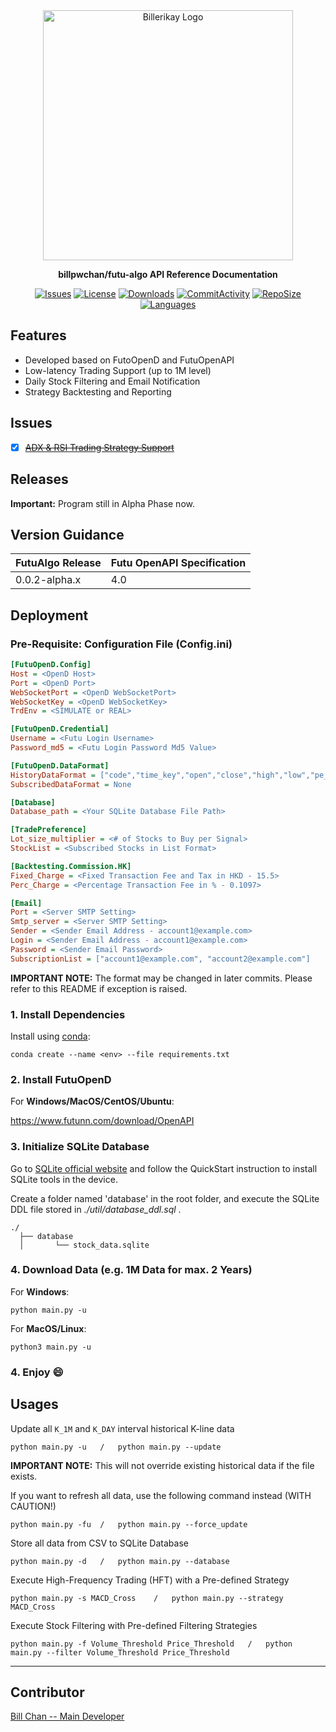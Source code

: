 <div align="center">
  <img alt="Billerikay Logo" src="https://raw.githubusercontent.com/billpwchan/futu_algo/master/docs/img/author-logo.png" width="400px" />

**billpwchan/futu-algo API Reference Documentation**

[![Issues](https://img.shields.io/github/issues/billpwchan/futu_algo?style=for-the-badge)](https://github.com/billpwchan/futu_algo/issues)
[![License](https://img.shields.io/github/license/billpwchan/futu_algo?style=for-the-badge)](https://github.com/billpwchan/futu_algo/blob/master/LICENSE)
[![Downloads](https://img.shields.io/github/downloads/billpwchan/futu_algo/total?style=for-the-badge)](https://github.com/billpwchan/futu_algo)
[![CommitActivity](https://img.shields.io/github/commit-activity/y/billpwchan/futu_algo?style=for-the-badge)](https://github.com/billpwchan/futu_algo/commits/master)
[![RepoSize](https://img.shields.io/github/repo-size/billpwchan/futu_algo?style=for-the-badge)](https://github.com/billpwchan/futu_algo)
[![Languages](https://img.shields.io/github/languages/top/billpwchan/futu_algo?style=for-the-badge)](https://github.com/billpwchan/futu_algo)

</div>

## Features

- Developed based on FutoOpenD and FutuOpenAPI
- Low-latency Trading Support (up to 1M level)
- Daily Stock Filtering and Email Notification
- Strategy Backtesting and Reporting

## Issues

- [x] ~~[ADX & RSI Trading Strategy Support](https://github.com/billpwchan/futu_algo/issues/1)~~

## Releases

**Important:** Program still in Alpha Phase now.

## Version Guidance

| FutuAlgo Release | Futu OpenAPI Specification |
|:-----------------|:---------------------------|
| 0.0.2-alpha.x    | 4.0                        |

## Deployment

### Pre-Requisite: Configuration File (Config.ini)

```ini
[FutuOpenD.Config]
Host = <OpenD Host>
Port = <OpenD Port>
WebSocketPort = <OpenD WebSocketPort>
WebSocketKey = <OpenD WebSocketKey>
TrdEnv = <SIMULATE or REAL>

[FutuOpenD.Credential]
Username = <Futu Login Username>
Password_md5 = <Futu Login Password Md5 Value>

[FutuOpenD.DataFormat]
HistoryDataFormat = ["code","time_key","open","close","high","low","pe_ratio","turnover_rate","volume","turnover","change_rate","last_close"]
SubscribedDataFormat = None

[Database]
Database_path = <Your SQLite Database File Path>

[TradePreference]
Lot_size_multiplier = <# of Stocks to Buy per Signal>
StockList = <Subscribed Stocks in List Format>

[Backtesting.Commission.HK]
Fixed_Charge = <Fixed Transaction Fee and Tax in HKD - 15.5>
Perc_Charge = <Percentage Transaction Fee in % - 0.1097>

[Email]
Port = <Server SMTP Setting>
Smtp_server = <Server SMTP Setting>
Sender = <Sender Email Address - account1@example.com>
Login = <Sender Email Address - account1@example.com>
Password = <Sender Email Password>
SubscriptionList = ["account1@example.com", "account2@example.com"]
```

**IMPORTANT NOTE:** The format may be changed in later commits. Please refer to this README if exception is raised.

### 1. Install Dependencies

Install using [conda](https://docs.conda.io/en/latest/):

    conda create --name <env> --file requirements.txt

### 2. Install FutuOpenD

For **Windows/MacOS/CentOS/Ubuntu**:

https://www.futunn.com/download/OpenAPI

### 3. Initialize SQLite Database

Go to [SQLite official website](https://www.sqlite.org/quickstart.html) and follow the QuickStart instruction to install
SQLite tools in the device.

Create a folder named 'database' in the root folder, and execute the SQLite DDL file stored in *./util/database_ddl.sql*
.

```
./
  ├── database
  │       └── stock_data.sqlite
```

### 4. Download Data (e.g. 1M Data for max. 2 Years)

For **Windows**:

    python main.py -u

For **MacOS/Linux**:

    python3 main.py -u

### 4. Enjoy :smile:

## Usages

Update all `K_1M` and `K_DAY` interval historical K-line data

    python main.py -u   /   python main.py --update

**IMPORTANT NOTE:** This will not override existing historical data if the file exists.

If you want to refresh all data, use the following command instead (WITH CAUTION!)

    python main.py -fu  /   python main.py --force_update

Store all data from CSV to SQLite Database

    python main.py -d   /   python main.py --database

Execute High-Frequency Trading (HFT) with a Pre-defined Strategy

    python main.py -s MACD_Cross    /   python main.py --strategy MACD_Cross

Execute Stock Filtering with Pre-defined Filtering Strategies

    python main.py -f Volume_Threshold Price_Threshold   /   python main.py --filter Volume_Threshold Price_Threshold

-----------

## Contributor

[Bill Chan -- Main Developer](https://github.com/billpwchan/)